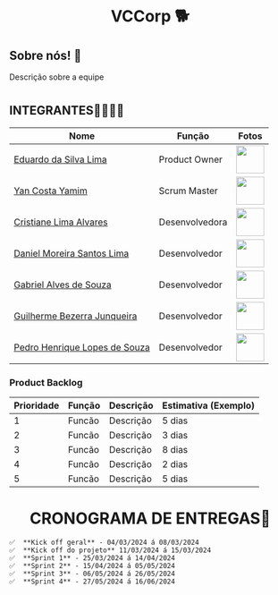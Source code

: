 # <h1 align="center"> VCCorp 🐕​ </h1>
<h2>Sobre nós! 🐶​ </h2>
<p>Descrição sobre a equipe</p>

# <h2>INTEGRANTES👨‍💻👩‍💻</h2>
| Nome                              | Função          | Fotos
|-----------------------------------|--------------------|--------------------|
| [Eduardo da Silva Lima](https://github.com/PortifoliodoEdu)       | Product Owner     | <img src = "https://github.com/YanYamim/VCCorp/assets/119015786/24de5e7d-c40f-4d88-a9b6-48ee56f76ec8" width="50px"/>|
| [Yan Costa Yamim](https://github.com/yancostayamim)                   | Scrum Master      | <img src = "https://github.com/YanYamim/VCCorp/assets/119015786/f3a0006b-3a5b-45ef-9108-aaf8c2634d98" width="50px"/>|
| [Cristiane Lima Alvares](https://github.com/hstcris)             | Desenvolvedora                | <img src = "" width="50px"/>|
| [Daniel Moreira Santos Lima](https://github.com/DanielLimaCpy)       | Desenvolvedor                | <img src = "" width="50px"/>|
| [Gabriel Alves de Souza](https://github.com/gabriel15asouza)       | Desenvolvedor                | <img src = "" width="50px"/>|
| [Guilherme Bezerra Junqueira](https://github.com/GuilhermebJunqueira)      | Desenvolvedor                | <img src = "" width="50px"/>|
| [Pedro Henrique Lopes de Souza](https://github.com/pelopinho)           | Desenvolvedor                | <img src = "" width="50px"/>|

<h3>Product Backlog</h3>

| Prioridade  | Função               | Descrição                                              | Estimativa (Exemplo) |
|-----|-----------------------------|--------------------------------------------------------|------------|
| 1  | Funcão         | Descrição               | 5 dias   |
| 2  | Funcão               | Descrição                              | 3 dias   |
| 3  | Funcão  | Descrição                    | 8 dias   |
| 4  | Funcão          | Descrição           | 2 dias   |
| 5  | Funcão        | Descrição                    | 5 dias   |


# <h1 align="center">CRONOGRAMA DE ENTREGAS📆</h1>
    ✅  **Kick off geral** - 04/03/2024 á 08/03/2024
    ✅  **Kick off do projeto** 11/03/2024 á 15/03/2024
    ✅  **Sprint 1** - 25/03/2024 á 14/04/2024
    ✅  **Sprint 2** - 15/04/2024 á 05/05/2024
    ✅  **Sprint 3** - 06/05/2024 á 26/05/2024
    ✅  **Sprint 4** - 27/05/2024 á 16/06/2024
